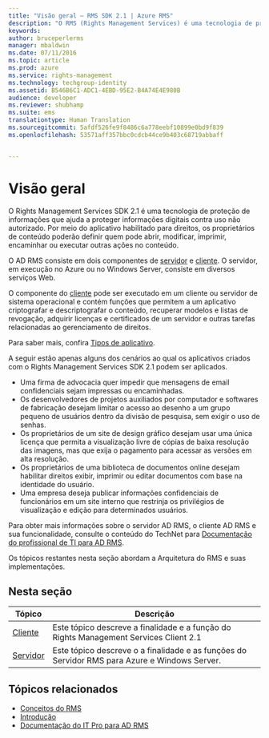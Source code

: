 ```yaml
---
title: "Visão geral – RMS SDK 2.1 | Azure RMS"
description: "O RMS (Rights Management Services) é uma tecnologia de proteção de informações que ajuda a proteger informações digitais contra uso não autorizado."
keywords: 
author: bruceperlerms
manager: mbaldwin
ms.date: 07/11/2016
ms.topic: article
ms.prod: azure
ms.service: rights-management
ms.technology: techgroup-identity
ms.assetid: B546B6C1-ADC1-4EBD-95E2-B4A74E4E980B
audience: developer
ms.reviewer: shubhamp
ms.suite: ems
translationtype: Human Translation
ms.sourcegitcommit: 5afdf526fe9f8486c6a778eebf10899e0bd9f839
ms.openlocfilehash: 53571aff357bbc0cdcb44ce9b403c68719abbaff


---
```


# Visão geral

O Rights Management Services SDK 2.1 é uma tecnologia de proteção de informações que ajuda a proteger informações digitais contra uso não autorizado. Por meio do aplicativo habilitado para direitos, os proprietários de conteúdo poderão definir quem pode abrir, modificar, imprimir, encaminhar ou executar outras ações no conteúdo.

O AD RMS consiste em dois componentes de [servidor](ad-rms-server.md) e [cliente](ad-rms-client.md). O servidor, em execução no Azure ou no Windows Server, consiste em diversos serviços Web.

O componente do [cliente](ad-rms-client.md) pode ser executado em um cliente ou servidor de sistema operacional e contém funções que permitem a um aplicativo criptografar e descriptografar o conteúdo, recuperar modelos e listas de revogação, adquirir licenças e certificados de um servidor e outras tarefas relacionadas ao gerenciamento de direitos.

Para saber mais, confira [Tipos de aplicativo](application-types.md).

A seguir estão apenas alguns dos cenários ao qual os aplicativos criados com o Rights Management Services SDK 2.1 podem ser aplicados.

-   Uma firma de advocacia quer impedir que mensagens de email confidenciais sejam impressas ou encaminhadas.
-   Os desenvolvedores de projetos auxiliados por computador e softwares de fabricação desejam limitar o acesso ao desenho a um grupo pequeno de usuários dentro da divisão de pesquisa, sem exigir o uso de senhas.
-   Os proprietários de um site de design gráfico desejam usar uma única licença que permita a visualização livre de cópias de baixa resolução das imagens, mas que exija o pagamento para acessar as versões em alta resolução.
-   Os proprietários de uma biblioteca de documentos online desejam habilitar direitos exibir, imprimir ou editar documentos com base na identidade do usuário.
-   Uma empresa deseja publicar informações confidenciais de funcionários em um site interno que restrinja os privilégios de visualização e edição para determinados usuários.

Para obter mais informações sobre o servidor AD RMS, o cliente AD RMS e sua funcionalidade, consulte o conteúdo do TechNet para [Documentação do profissional de TI para AD RMS](https://TechNet.Microsoft.Com/library/cc771234.aspx).

Os tópicos restantes nesta seção abordam a Arquitetura do RMS e suas implementações.

## Nesta seção

| Tópico | Descrição |
|-------|-------------|
|[Cliente](ad-rms-client.md) |Este tópico descreve a finalidade e a função do Rights Management Services Client 2.1 |
|[Servidor](ad-rms-server.md) | Este tópico descreve o a finalidade e as funções do Servidor RMS para Azure e Windows Server.|


## Tópicos relacionados

* [Conceitos do RMS](application-types.md)
* [Introdução](getting-started-with-ad-rms-2-0.md)
* [Documentação do IT Pro para AD RMS](https://TechNet.Microsoft.Com/en-us/library/cc771234.aspx)
 

 



<!--HONumber=Jul16_HO3-->


